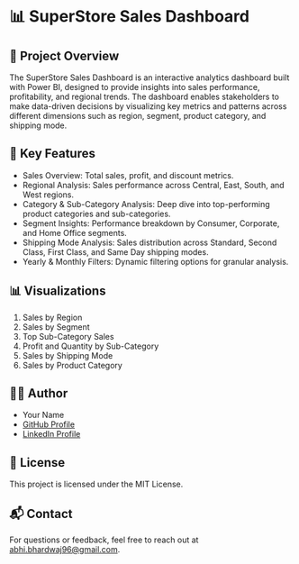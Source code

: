 # 📊 SuperStore Sales Dashboard

## 🚀 Project Overview
The SuperStore Sales Dashboard is an interactive analytics dashboard built with Power BI, designed to provide insights into sales performance, profitability, and regional trends. The dashboard enables stakeholders to make data-driven decisions by visualizing key metrics and patterns across different dimensions such as region, segment, product category, and shipping mode.

## 📝 Key Features
- Sales Overview: Total sales, profit, and discount metrics.
- Regional Analysis: Sales performance across Central, East, South, and West regions.
- Category & Sub-Category Analysis: Deep dive into top-performing product categories and sub-categories.
- Segment Insights: Performance breakdown by Consumer, Corporate, and Home Office segments.
- Shipping Mode Analysis: Sales distribution across Standard, Second Class, First Class, and Same Day shipping modes.
- Yearly & Monthly Filters: Dynamic filtering options for granular analysis.

## 📊 Visualizations
1. Sales by Region
2. Sales by Segment
3. Top Sub-Category Sales
4. Profit and Quantity by Sub-Category
5. Sales by Shipping Mode
6. Sales by Product Category

## 🧑‍💻 Author
- Your Name
- [GitHub Profile](https://github.com/abhishekbhardwaj-analyst)
- [LinkedIn Profile](https://linkedin.com/in/ds-abhishek)  

## 📄 License
This project is licensed under the MIT License.

## 📬 Contact
For questions or feedback, feel free to reach out at abhi.bhardwaj96@gmail.com.
